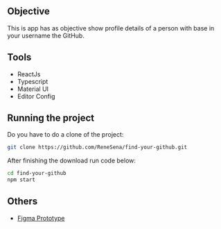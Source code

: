 ## Objective

This is app has as objective show profile details of a person with base in your username the GitHub.

## Tools

- ReactJs
- Typescript
- Material UI
- Editor Config

## Running the project

Do you have to do a clone of the project:

```bash
git clone https://github.com/ReneSena/find-your-github.git
```

After finishing the download run code below:

```bash
cd find-your-github
npm start
```

## Others
- [Figma Prototype](https://www.figma.com/file/ZkrZVaUDmanTdWsSzF8VbE/Find-your-profile-on-github?node-id=0%3A1)
